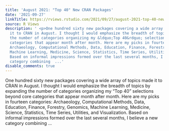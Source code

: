 ```yaml
---
title: 'August 2021: "Top 40" New CRAN Packages'
date: '2021-09-27'
linkTitle: https://rviews.rstudio.com/2021/09/27/august-2021-top-40-new-cran-packages/
source: R Views
description: ' <p>One hundred sixty new packages covering a wide array of topics made
  it to CRAN in August. I thought I would emphasize the breadth of topics by expanding
  the number of categories organizing my &ldquo;Top 40&rdquo; selections beyond core
  categories that appear month after month. Here are my picks in fourteen categories:
  Archaeology, Computational Methods, Data, Education, Finance, Forestry, Genomics,
  Machine Learning, Medicine, Science, Statistics, Time Series, Utilities, and Visualization.
  Based on informal impressions formed over the last several months, I believe a new
  category combining  ...'
disable_comments: true
---
```

 <p>One hundred sixty new packages covering a wide array of topics made it to CRAN in August. I thought I would emphasize the breadth of topics by expanding the number of categories organizing my &ldquo;Top 40&rdquo; selections beyond core categories that appear month after month. Here are my picks in fourteen categories: Archaeology, Computational Methods, Data, Education, Finance, Forestry, Genomics, Machine Learning, Medicine, Science, Statistics, Time Series, Utilities, and Visualization. Based on informal impressions formed over the last several months, I believe a new category combining  ...